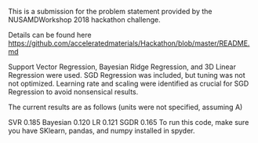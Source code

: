 This is a submission for the problem statement provided by the NUSAMDWorkshop 2018 hackathon challenge.

Details can be found here
https://github.com/acceleratedmaterials/Hackathon/blob/master/README.md

Support Vector Regression, Bayesian Ridge Regression, and 3D Linear Regression were used. SGD Regression was included, 
but tuning was not not optimized. Learning rate and scaling were identified as crucial for SGD Regression to avoid nonsensical results.

The current results are as follows (units were not specified, assuming A)

SVR 0.185
Bayesian 0.120
LR 0.121
SGDR 0.165
To run this code, make sure you have SKlearn, pandas, and numpy installed in spyder.


